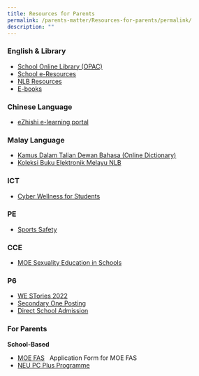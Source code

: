 ```yaml
---
title: Resources for Parents
permalink: /parents-matter/Resources-for-parents/permalink/
description: ""
---
```

### **English & Library**

*   [School Online Library (OPAC)](https://schoolibrary.moe.edu.sg/unitypri/cgi-bin/spydus.exe/MSGTRN/WPAC/HOME)
*   [School e-Resources](https://schoolibrary.moe.edu.sg/eresourcespri/cgi-bin/spydus.exe/MSGTRN/WPAC/HOME)
*   [NLB Resources](https://childrenandteens.nlb.gov.sg/)
*   [E-books](http://www.getepic.com/?utm_campaign=optimize&gclid=EAIaIQobChMI_MCdlaWI9AIV3ZNmAh2YNwT9EAAYASAAEgKrvPD_BwE)  

### **Chinese Language**

*   [eZhishi e-learning portal](https://www.ezhishi.net/Contents/)

### **Malay Language**

*   [Kamus Dalam Talian Dewan Bahasa (Online Dictionary)](https://prpm.dbp.gov.my/cari1?keyword=kamus%20online)
*   [Koleksi Buku Elektronik Melayu NLB](https://eresources.nlb.gov.sg/main/Browse?browseBy=children&filter=11&startsWith=K)  

### **ICT**

*   [Cyber Wellness for Students](https://www.moe.gov.sg/education-in-sg/our-programmes/cyber-wellness)

### **PE**

*   [Sports Safety](https://www.sportsingapore.gov.sg/sports-education/sports-safety)

### **CCE**

* [MOE Sexuality Education in Schools](https://staging.d16o86lgtpu37o.amplifyapp.com/Sexuality-Education/permalink/)

### **P6**

*   [WE STories 2022](https://online.fliphtml5.com/obrr/qkde/#p=1)
*   [Secondary One Posting](https://www.moe.gov.sg/secondary/s1-posting)
*   [Direct School Admission](https://www.moe.gov.sg/secondary/dsa)

### **For Parents**

**School-Based** 

*   [MOE FAS](https://go.gov.sg/moe-efas)   Application Form for MOE FAS[](/files/Parents%20Matter/Resources%20for%20Parents/2023/MOE%20FAS%20Application%20Form%20Oct%202022.pdf)
*   [NEU PC Plus Programme](https://www.imda.gov.sg/neupc)
